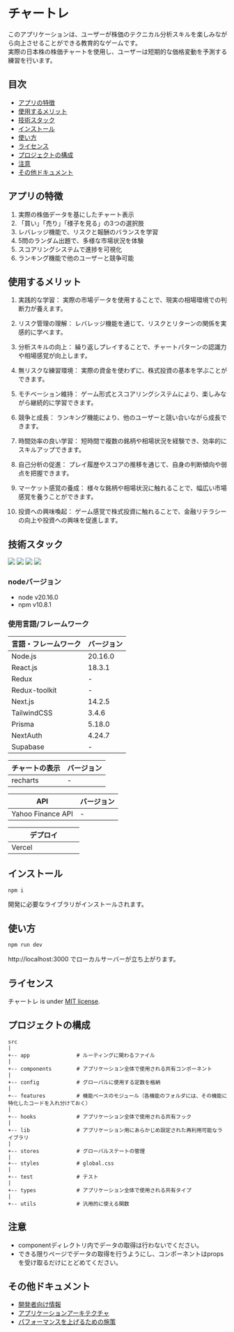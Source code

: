 # チャートレ

このアプリケーションは、ユーザーが株価のテクニカル分析スキルを楽しみながら向上させることができる教育的なゲームです。<br>
実際の日本株の株価チャートを使用し、ユーザーは短期的な価格変動を予測する練習を行います。

## 目次

- [アプリの特徴](#heading-01)
- [使用するメリット](#heading-02)
- [技術スタック](#heading-03)
- [インストール](#heading-04)
- [使い方](#heading-05)
- [ライセンス](#heading-06)
- [プロジェクトの構成](#heading-07)
- [注意](#heading-08)
- [その他ドキュメント](#heading-09)

<h2 id="heading-01">アプリの特徴</h2>

1. 実際の株価データを基にしたチャート表示
1. 「買い」「売り」「様子を見る」の3つの選択肢
1. レバレッジ機能で、リスクと報酬のバランスを学習
1. 5問のランダム出題で、多様な市場状況を体験
1. スコアリングシステムで進捗を可視化
1. ランキング機能で他のユーザーと競争可能

<h2 id="heading-02">使用するメリット</h2>

1. 実践的な学習：
   実際の市場データを使用することで、現実の相場環境での判断力が養えます。

1. リスク管理の理解：
   レバレッジ機能を通じて、リスクとリターンの関係を実感的に学べます。

1. 分析スキルの向上：
   繰り返しプレイすることで、チャートパターンの認識力や相場感覚が向上します。

1. 無リスクな練習環境：
   実際の資金を使わずに、株式投資の基本を学ぶことができます。

1. モチベーション維持：
   ゲーム形式とスコアリングシステムにより、楽しみながら継続的に学習できます。

1. 競争と成長：
   ランキング機能により、他のユーザーと競い合いながら成長できます。

1. 時間効率の良い学習：
   短時間で複数の銘柄や相場状況を経験でき、効率的にスキルアップできます。

1. 自己分析の促進：
   プレイ履歴やスコアの推移を通じて、自身の判断傾向や弱点を把握できます。

1. マーケット感覚の養成：
   様々な銘柄や相場状況に触れることで、幅広い市場感覚を養うことができます。

1. 投資への興味喚起：
   ゲーム感覚で株式投資に触れることで、金融リテラシーの向上や投資への興味を促進します。

<h2 id="heading-03">技術スタック</h2>
<p style="display: inline">
  <!-- フロントエンドのフレームワーク一覧 -->
  <img src="https://img.shields.io/badge/-Node.js-000000.svg?logo=node.js&style=for-the-badge">
  <img src="https://img.shields.io/badge/-React-20232A?style=for-the-badge&logo=react&logoColor=61DAFB">
  <img src="https://img.shields.io/badge/-Next.js-000000.svg?logo=next.js&style=for-the-badge">
  <img src="https://img.shields.io/badge/-TailwindCSS-000000.svg?logo=tailwindcss&style=for-the-badge">
</p>

### nodeバージョン

- node v20.16.0
- npm v10.8.1

### 使用言語/フレームワーク

| 言語・フレームワーク | バージョン |
| -------------------- | ---------- |
| Node.js              | 20.16.0    |
| React.js             | 18.3.1     |
| Redux                | -          |
| Redux-toolkit        | -          |
| Next.js              | 14.2.5     |
| TailwindCSS          | 3.4.6      |
| Prisma               | 5.18.0     |
| NextAuth             | 4.24.7     |
| Supabase             | -          |

| チャートの表示 | バージョン |
| -------------- | ---------- |
| recharts       | -          |

| API               | バージョン |
| ----------------- | ---------- |
| Yahoo Finance API | -          |

| デプロイ            |
| ------------------- |
| Vercel 　　　　　　 |

<h2 id="heading-04">インストール</h2>

```bash
npm i
```

開発に必要なライブラリがインストールされます。

<h2 id="heading-05">使い方</h2>

```bash
npm run dev

```

http://localhost:3000 でローカルサーバーが立ち上がります。

<h2 id="heading-06">ライセンス</h2>

チャートレ is under [MIT license](https://en.wikipedia.org/wiki/MIT_License).

<h2 id="heading-07">プロジェクトの構成</h2>

```
src
|
+-- app               # ルーティングに関わるファイル
|
+-- components        # アプリケーション全体で使用される共有コンポーネント
|
+-- config            # グローバルに使用する定数を格納
|
+-- features          # 機能ベースのモジュール（各機能のフォルダには、その機能に特化したコードを入れ分けておく）
|
+-- hooks             # アプリケーション全体で使用される共有フック
|
+-- lib               # アプリケーション用にあらかじめ設定された再利用可能なライブラリ
|
+-- stores            # グローバルステートの管理
|
+-- styles            # global.css
|
+-- test              # テスト
|
+-- types             # アプリケーション全体で使用される共有タイプ
|
+-- utils             # 汎用的に使える関数
```

<h2 id="heading-08">注意</h2>

<ul>
<li>componentディレクトリ内でデータの取得は行わないでください。</li>
<li>できる限りページでデータの取得を行うようにし、コンポーネントはpropsを受け取るだけにとどめてください。</li>
</ul>

<h2 id="heading-09">その他ドキュメント</h2>

- [開発者向け情報](/developer.md)
- [アプリケーションアーキテクチャ](/design-pattern.md)
- [パフォーマンスを上げるための施策](/performance.md)
